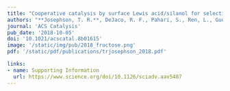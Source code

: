 ```yaml
---
title: "Cooperative catalysis by surface Lewis acid/silanol for selective fructose etherification on Sn-SPP zeolite"
authors: "**Josephson, T. R.**, DeJaco, R. F., Pahari, S., Ren, L., Guo, Q., Tsapatsis, M., Siepmann, J. I., Vlachos, D. G., Caratzoulas, S."
journal: 'ACS Catalysis'
pub_date: '2018-10-05'
doi: '10.1021/acscatal.8b01615'
image: '/static/img/pub/2018_fructose.png'
pdf: '/static/pdf/publications/trjosephson_2018.pdf'

links:
- name: Supporting Information
  url: https://www.science.org/doi/10.1126/sciadv.aav5487
---
```


